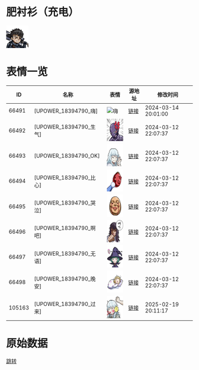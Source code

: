 # 肥衬衫（充电）

<img src="./cover.png" height="60" alt="cover" />

# 表情一览

|ID|名称|表情|源地址|修改时间|
|----|----|----|----|----|
|66491|[UPOWER_18394790_嗨]|<img src="./pic/066491_%5BUPOWER_18394790_嗨%5D.png" height="60" alt="嗨"/>|[链接](https://i0.hdslb.com/bfs/garb/a47352c6d84773f19b860c053baeffc72a37c7e1.png)|2024-03-14 20:01:00|
|66492|[UPOWER_18394790_生气]|<img src="./pic/066492_%5BUPOWER_18394790_生气%5D.png" height="60" alt="生气"/>|[链接](https://i0.hdslb.com/bfs/garb/b9f63c53c59a9e5a65f3a156130743f77bb1861e.png)|2024-03-12 22:07:37|
|66493|[UPOWER_18394790_OK]|<img src="./pic/066493_%5BUPOWER_18394790_OK%5D.png" height="60" alt="OK"/>|[链接](https://i0.hdslb.com/bfs/garb/e160f89f4f50e3b07956ccaea6ac74398b9f6325.png)|2024-03-12 22:07:37|
|66494|[UPOWER_18394790_比心]|<img src="./pic/066494_%5BUPOWER_18394790_比心%5D.png" height="60" alt="比心"/>|[链接](https://i0.hdslb.com/bfs/garb/2303b0da82b1668126abd683381268a8eed70208.png)|2024-03-12 22:07:37|
|66495|[UPOWER_18394790_哭泣]|<img src="./pic/066495_%5BUPOWER_18394790_哭泣%5D.png" height="60" alt="哭泣"/>|[链接](https://i0.hdslb.com/bfs/garb/f5c38791bd06b9fcac46f0921d1dbbab144a7237.png)|2024-03-12 22:07:37|
|66496|[UPOWER_18394790_啊吧]|<img src="./pic/066496_%5BUPOWER_18394790_啊吧%5D.png" height="60" alt="啊吧"/>|[链接](https://i0.hdslb.com/bfs/garb/68a83a7f5112c59821102ae101a6ceb8b422c048.png)|2024-03-12 22:07:37|
|66497|[UPOWER_18394790_无语]|<img src="./pic/066497_%5BUPOWER_18394790_无语%5D.png" height="60" alt="无语"/>|[链接](https://i0.hdslb.com/bfs/garb/003479811d582fe7b31c7176424e8afeda46d049.png)|2024-03-12 22:07:37|
|66498|[UPOWER_18394790_晚安]|<img src="./pic/066498_%5BUPOWER_18394790_晚安%5D.png" height="60" alt="晚安"/>|[链接](https://i0.hdslb.com/bfs/garb/da976f63bb3646ca9ae790f332722e778b1ab942.png)|2024-03-12 22:07:37|
|105163|[UPOWER_18394790_过来]|<img src="./pic/105163_%5BUPOWER_18394790_过来%5D.png" height="60" alt="过来"/>|[链接](https://i0.hdslb.com/bfs/garb/007ca2ef55b78fc89b677b5589bc35ec118d54a0.png)|2025-02-19 20:11:17|

# 原始数据

[跳转](./raw.json)

